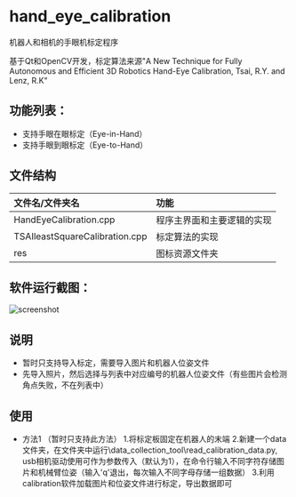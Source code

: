 ﻿# hand_eye_calibration
机器人和相机的手眼机标定程序

基于Qt和OpenCV开发，标定算法来源"A New Technique for Fully Autonomous and Efficient 3D Robotics Hand-Eye Calibration, Tsai, R.Y. and Lenz, R.K"

## 功能列表：
* 支持手眼在眼标定（Eye-in-Hand）
* 支持手眼到眼标定（Eye-to-Hand）

## 文件结构
|文件名/文件夹名|功能|
|:--|:--|
|HandEyeCalibration.cpp|程序主界面和主要逻辑的实现|
|TSAIleastSquareCalibration.cpp|标定算法的实现|
|res|图标资源文件夹|

## 软件运行截图：

![screenshot](screenshot.jpg)

## 说明
* 暂时只支持导入标定，需要导入图片和机器人位姿文件
* 先导入照片，然后选择与列表中对应编号的机器人位姿文件（有些图片会检测角点失败，不在列表中）

## 使用
* 方法1 （暂时只支持此方法）
1.将标定板固定在机器人的末端
2.新建一个data文件夹，在文件夹中运行\data_collection_tool\read_calibration_data.py,  usb相机驱动使用可作为参数传入（默认为1），在命令行输入不同字符存储图片和机械臂位姿（输入'q'退出，每次输入不同字母存储一组数据）
3.利用calibration软件加载图片和位姿文件进行标定，导出数据即可
